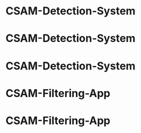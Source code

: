 # CSAM-Detection-System
# CSAM-Detection-System
# CSAM-Detection-System
# CSAM-Filtering-App
# CSAM-Filtering-App
